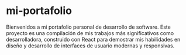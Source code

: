 # mi-portafolio
Bienvenidos a mi portafolio personal de desarrollo de software. Este proyecto es una compilación de mis trabajos más significativos como desarrolladora, construido con React para demostrar mis habilidades en diseño y desarrollo de interfaces de usuario modernas y responsivas.
